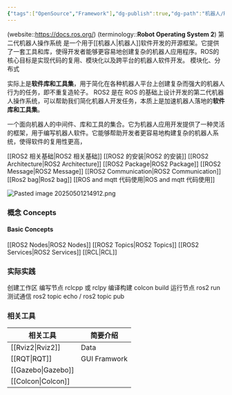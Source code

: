 ```yaml
---
{"tags":["OpenSource","Framework"],"dg-publish":true,"dg-path":"机器人/ROS 2.md","permalink":"/机器人/ROS 2/","dgPassFrontmatter":true,"noteIcon":"","created":"2024-08-28T16:44:19.000+08:00","updated":"2025-06-27T00:11:27.819+08:00"}
---
```


(website::https://docs.ros.org/)
(terminology::**Robot Operating System 2**)  第二代机器人操作系统
是一个用于[[机器人\|机器人]]软件开发的开源框架。它提供了一套工具和库，使得开发者能够更容易地创建复杂的机器人应用程序。ROS的核心目标是实现代码的复用、模块化以及跨平台的机器人软件开发。
模块化、分布式

实际上是**软件库和工具集**，用于简化在各种机器人平台上创建复杂而强大的机器人行为的任务，即不重复造轮子。
ROS2 是在 ROS 的基础上设计开发的第二代机器人操作系统，可以帮助我们简化机器人开发任务，本质上是加速机器人落地的**软件库和工具集**。

一个面向机器人的中间件、库和工具的集合。它为机器人应用开发提供了一种灵活的框架，用于编写机器人软件。它能够帮助开发者更容易地构建复杂的机器人系统，使得软件的复用性更高，

[[ROS2 相关基础\|ROS2 相关基础]]
[[ROS2 的安装\|ROS2 的安装]]
[[ROS2 Architecture\|ROS2 Architecture]]
[[ROS2 Package\|ROS2 Package]]
[[ROS2 Message\|ROS2 Message]]
[[ROS2 Communication\|ROS2 Communication]]
[[Ros2 bag\|Ros2 bag]]
[[ROS and mqtt 代码使用\|ROS and mqtt 代码使用]]

![Pasted image 20250501214912.png](/img/user/Functional%20files/Photo%20Resources/Pasted%20image%2020250501214912.png)


### 概念 Concepts 
#### Basic Concepts 
[[ROS2 Nodes\|ROS2 Nodes]]
[[ROS2 Topics\|ROS2 Topics]]
[[ROS2 Services\|ROS2 Services]]
[[RCL\|RCL]]

### 实际实践
创建工作区
编写节点 rclcpp 或 rclpy 
编译构建 colcon build 
运行节点 ros2 run
测试通信 ros2 topic echo / ros2 topic pub
 
### 相关工具





| 相关工具       | 简要介绍         |
| ---------- | ------------ |
| [[Rviz2\|Rviz2]]  | Data         |
| [[RQT\|RQT]]    | GUI Framwork |
| [[Gazebo\|Gazebo]] |              |
| [[Colcon\|Colcon]] |              |


